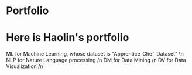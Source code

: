 # Portfolio
# Here is Haolin's portfolio

ML for Machine Learning, whose dataset is "Apprentice_Chef_Dataset" \n
NLP for Nature Language processing /n
DM for Data Mining /n
DV for Data Visualization /n
